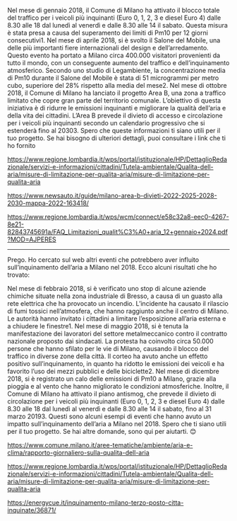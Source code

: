 Nel mese di gennaio 2018, il Comune di Milano ha attivato il blocco totale del traffico per i veicoli più inquinanti (Euro 0, 1, 2, 3 e diesel Euro 4) dalle 8.30 alle 18 dal lunedì al venerdì e dalle 8.30 alle 14 il sabato. Questa misura è stata presa a causa del superamento dei limiti di Pm10 per 12 giorni consecutivi1.
Nel mese di aprile 2018, si è svolto il Salone del Mobile, una delle più importanti fiere internazionali del design e dell’arredamento. Questo evento ha portato a Milano circa 400.000 visitatori provenienti da tutto il mondo, con un conseguente aumento del traffico e dell’inquinamento atmosferico. Secondo uno studio di Legambiente, la concentrazione media di Pm10 durante il Salone del Mobile è stata di 51 microgrammi per metro cubo, superiore del 28% rispetto alla media del mese2.
Nel mese di ottobre 2018, il Comune di Milano ha lanciato il progetto Area B, una zona a traffico limitato che copre gran parte del territorio comunale. L’obiettivo di questa iniziativa è di ridurre le emissioni inquinanti e migliorare la qualità dell’aria e della vita dei cittadini. L’Area B prevede il divieto di accesso e circolazione per i veicoli più inquinanti secondo un calendario progressivo che si estenderà fino al 20303.
Spero che queste informazioni ti siano utili per il tuo progetto. Se hai bisogno di ulteriori dettagli, puoi consultare i link che ti ho fornito

https://www.regione.lombardia.it/wps/portal/istituzionale/HP/DettaglioRedazionale/servizi-e-informazioni/cittadini/Tutela-ambientale/Qualita-dell-aria/misure-di-limitazione-per-qualita-aria/misure-di-limitazione-per-qualita-aria

https://www.newsauto.it/guide/milano-area-b-divieti-2022-2025-2028-2030-mappa-2022-163418/

https://www.regione.lombardia.it/wps/wcm/connect/e58c32a8-eec0-4267-8e21-82843745691a/FAQ_Limitazioni_qualit%C3%A0+aria_12+gennaio+2024.pdf?MOD=AJPERES

------------------------------------------------

Prego. Ho cercato sul web altri eventi che potrebbero aver influito sull’inquinamento dell’aria a Milano nel 2018. Ecco alcuni risultati che ho trovato:

Nel mese di febbraio 2018, si è verificato uno stop di alcune aziende chimiche situate nella zona industriale di Bresso, a causa di un guasto alla rete elettrica che ha provocato un incendio. L’incidente ha causato il rilascio di fumi tossici nell’atmosfera, che hanno raggiunto anche il centro di Milano. Le autorità hanno invitato i cittadini a limitare l’esposizione all’aria esterna e a chiudere le finestre1.
Nel mese di maggio 2018, si è tenuta la manifestazione dei lavoratori del settore metalmeccanico contro il contratto nazionale proposto dai sindacati. La protesta ha coinvolto circa 50.000 persone che hanno sfilato per le vie di Milano, causando il blocco del traffico in diverse zone della città. Il corteo ha avuto anche un effetto positivo sull’inquinamento, in quanto ha ridotto le emissioni dei veicoli e ha favorito l’uso dei mezzi pubblici e delle biciclette2.
Nel mese di dicembre 2018, si è registrato un calo delle emissioni di Pm10 a Milano, grazie alla pioggia e al vento che hanno migliorato le condizioni atmosferiche. Inoltre, il Comune di Milano ha attivato il piano antismog, che prevede il divieto di circolazione per i veicoli più inquinanti (Euro 0, 1, 2, 3 e diesel Euro 4) dalle 8.30 alle 18 dal lunedì al venerdì e dalle 8.30 alle 14 il sabato, fino al 31 marzo 20193.
Questi sono alcuni esempi di eventi che hanno avuto un impatto sull’inquinamento dell’aria a Milano nel 2018. Spero che ti siano utili per il tuo progetto. Se hai altre domande, sono qui per aiutarti. 😊

https://www.comune.milano.it/aree-tematiche/ambiente/aria-e-clima/rapporto-giornaliero-sulla-qualita-dell-aria

https://www.regione.lombardia.it/wps/portal/istituzionale/HP/DettaglioRedazionale/servizi-e-informazioni/cittadini/Tutela-ambientale/Qualita-dell-aria/misure-di-limitazione-per-qualita-aria/misure-di-limitazione-per-qualita-aria

https://energycue.it/inquinamento-milano-terzo-posto-citta-inquinate/36871/
